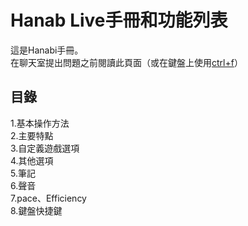 # Hanab Live手冊和功能列表
這是Hanabi手冊。<br>
在聊天室提出問題之前閱讀此頁面（或在鍵盤上使用[ctrl+f](https://www.google.com/search?q=ctrl+%2B+f)）<br>
## 目錄
1.基本操作方法<br>
2.主要特點<br>
3.自定義遊戲選項<br>
4.其他選項<br>
5.筆記<br>
6.聲音<br>
7.pace、Efficiency<br>
8.鍵盤快捷鍵<br>
